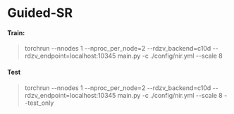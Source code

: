 # Guided-SR
#### Train:

> torchrun --nnodes 1 --nproc_per_node=2 --rdzv_backend=c10d --rdzv_endpoint=localhost:10345 main.py -c ./config/nir.yml --scale 8 



#### Test

> torchrun --nnodes 1 --nproc_per_node=2 --rdzv_backend=c10d --rdzv_endpoint=localhost:10345 main.py -c ./config/nir.yml --scale 8 --test_only
